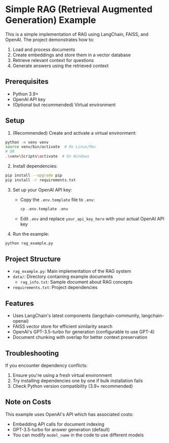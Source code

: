 # Simple RAG (Retrieval Augmented Generation) Example

This is a simple implementation of RAG using LangChain, FAISS, and OpenAI. The project demonstrates how to:
1. Load and process documents
2. Create embeddings and store them in a vector database
3. Retrieve relevant context for questions
4. Generate answers using the retrieved context

## Prerequisites

- Python 3.9+
- OpenAI API key
- (Optional but recommended) Virtual environment

## Setup

1. (Recommended) Create and activate a virtual environment:
```bash
python -m venv venv
source venv/bin/activate  # On Linux/Mac
# OR
.\venv\Scripts\activate  # On Windows
```

2. Install dependencies:
```bash
pip install --upgrade pip
pip install -r requirements.txt
```

3. Set up your OpenAI API key:
   - Copy the `.env.template` file to `.env`:
     ```bash
     cp .env.template .env
     ```
   - Edit `.env` and replace `your_api_key_here` with your actual OpenAI API key

4. Run the example:
```bash
python rag_example.py
```

## Project Structure

- `rag_example.py`: Main implementation of the RAG system
- `data/`: Directory containing example documents
  - `rag_info.txt`: Sample document about RAG concepts
- `requirements.txt`: Project dependencies

## Features

- Uses LangChain's latest components (langchain-community, langchain-openai)
- FAISS vector store for efficient similarity search
- OpenAI's GPT-3.5-turbo for generation (configurable to use GPT-4)
- Document chunking with overlap for better context preservation

## Troubleshooting

If you encounter dependency conflicts:
1. Ensure you're using a fresh virtual environment
2. Try installing dependencies one by one if bulk installation fails
3. Check Python version compatibility (3.9+ recommended)

## Note on Costs

This example uses OpenAI's API which has associated costs:
- Embedding API calls for document indexing
- GPT-3.5-turbo for answer generation (default)
- You can modify `model_name` in the code to use different models 